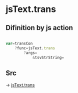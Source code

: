 # jsText.trans

## Difinition by js action

```js.js

var=transCon
	?func=jsText.trans
		?args=
			&tsvStrString=
```

## Src

-> [jsText.trans](https://github.com/puutaro/CommandClick/blob/master/app/src/main/java/com/puutaro/commandclick/fragment_lib/terminal_fragment/js_interface/text/JsText.kt#L86)


